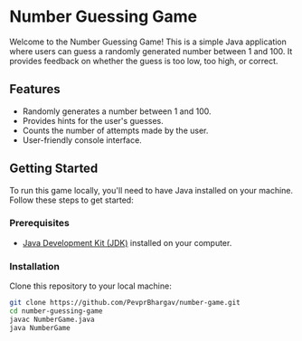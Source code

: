 # Number Guessing Game

Welcome to the Number Guessing Game! This is a simple Java application where users can guess a randomly generated number between 1 and 100. It provides feedback on whether the guess is too low, too high, or correct.

## Features

- Randomly generates a number between 1 and 100.
- Provides hints for the user's guesses.
- Counts the number of attempts made by the user.
- User-friendly console interface.

## Getting Started

To run this game locally, you'll need to have Java installed on your machine. Follow these steps to get started:

### Prerequisites

- [Java Development Kit (JDK)](https://www.oracle.com/java/technologies/javase-jdk22-downloads.html) installed on your computer.

### Installation

 Clone this repository to your local machine:
   ```bash
   git clone https://github.com/PevprBhargav/number-game.git
cd number-guessing-game
javac NumberGame.java
java NumberGame
